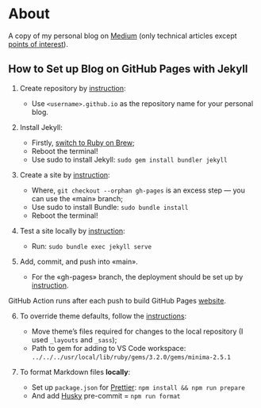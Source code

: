 # About

A copy of my personal blog on [Medium](https://adequatica.medium.com/) (only technical articles except [points of interest](https://adequatica.medium.com/list/points-of-interest-0f995e170769)).

## How to Set up Blog on GitHub Pages with Jekyll

1. Create repository by [instruction](https://docs.github.com/en/pages/getting-started-with-github-pages/creating-a-github-pages-site):

   - Use `<username>.github.io` as the repository name for your personal blog.

2. Install Jekyll:

   - Firstly, [switch to Ruby on Brew](https://github.com/ffi/ffi/issues/653#issuecomment-458895497);
   - Reboot the terminal!
   - Use sudo to install Jekyll: `sudo gem install bundler jekyll`

3. Create a site by [instruction](https://docs.github.com/en/pages/setting-up-a-github-pages-site-with-jekyll/creating-a-github-pages-site-with-jekyll#creating-your-site):

   - Where, `git checkout --orphan gh-pages` is an excess step — you can use the «main» branch;
   - Use sudo to install Bundle: `sudo bundle install`
   - Reboot the terminal!

4. Test a site locally by [instruction](https://docs.github.com/en/pages/setting-up-a-github-pages-site-with-jekyll/testing-your-github-pages-site-locally-with-jekyll#building-your-site-locally):

   - Run: `sudo bundle exec jekyll serve`

5. Add, commit, and push into «main».

   - For the «gh-pages» branch, the deployment should be set up by [instruction](https://docs.github.com/en/pages/getting-started-with-github-pages/configuring-a-publishing-source-for-your-github-pages-site#publishing-from-a-branch).

GitHub Action runs after each push to build GitHub Pages [website](https://adequatica.github.io/).

6. To override theme defaults, follow the [instructions](https://jekyllrb.com/docs/themes/#overriding-theme-defaults):

   - Move theme’s files required for changes to the local repository (I used `_layouts` and `_sass`);
   - Path to gem for adding to VS Code workspace: `../../../usr/local/lib/ruby/gems/3.2.0/gems/minima-2.5.1`

7. To format Markdown files **locally**:

   - Set up `package.json` for [Prettier](https://prettier.io/): `npm install && npm run prepare`
   - And add [Husky](https://typicode.github.io/husky/) pre-commit = `npm run format`
